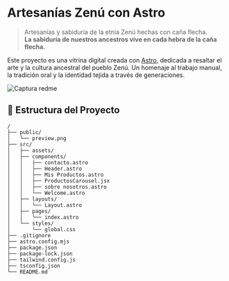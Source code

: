 # Artesanías Zenú con Astro

> Artesanías y sabiduría de la etnia Zenú hechas con caña flecha.  
> **La sabiduría de nuestros ancestros vive en cada hebra de la caña flecha.**

Este proyecto es una vitrina digital creada con [Astro](https://astro.build), dedicada a resaltar el arte y la cultura ancestral del pueblo Zenú. Un homenaje al trabajo manual, la tradición oral y la identidad tejida a través de generaciones.

![Captura redme](https://github.com/user-attachments/assets/5f050a5b-94ae-4bfe-ab7a-b57dc783d280)

## 📁 Estructura del Proyecto

```text
/
├── public/
│   └── preview.png
├── src/
│   ├── assets/
│   ├── components/
│   │   ├── contacto.astro
│   │   ├── Header.astro
│   │   ├── Mis Productos.astro
│   │   ├── ProductosCarousel.jsx
│   │   ├── sobre nosotros.astro
│   │   └── Welcome.astro
│   ├── layouts/
│   │   └── Layout.astro
│   ├── pages/
│   │   └── index.astro
│   └── styles/
│       └── global.css
├── .gitignore
├── astro.config.mjs
├── package.json
├── package-lock.json
├── tailwind.config.js
├── tsconfig.json
└── README.md




























